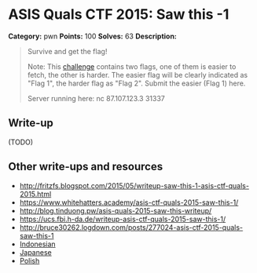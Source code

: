 # ASIS Quals CTF 2015: Saw this -1

**Category:** pwn
**Points:** 100
**Solves:** 63
**Description:**

> Survive and get the flag!
>
> Note: This [challenge](http://tasks.asis-ctf.ir/sawthis_cdc323fa79278bcd63e91156dd83e91c) contains two flags, one of them is easier to
> fetch, the other is harder. The easier flag will be clearly indicated
> as "Flag 1", the harder flag as "Flag 2". Submit the easier (Flag 1)
> here.
> 
> Server running here:
> nc 87.107.123.3 31337

## Write-up

(TODO)

## Other write-ups and resources

* <http://fritzfs.blogspot.com/2015/05/writeup-saw-this-1-asis-ctf-quals-2015.html>
* <https://www.whitehatters.academy/asis-ctf-quals-2015-saw-this-1/>
* <http://blog.tinduong.pw/asis-quals-2015-saw-this-writeup/>
* <https://ucs.fbi.h-da.de/writeup-asis-ctf-quals-2015-saw-this-1/>
* <http://bruce30262.logdown.com/posts/277024-asis-ctf-2015-quals-saw-this-1>
* [Indonesian](https://github.com/rentjongteam/write-ups-2015/tree/master/asis-quals-2015/saw-this-1)
* [Japanese](http://www.cnhackmy.com/hacked/CTF/2015/09/12/00001679.html)
* [Polish](http://forum.4programmers.net/Spolecznosc/252274-writeup_asis_ctf_2015)
